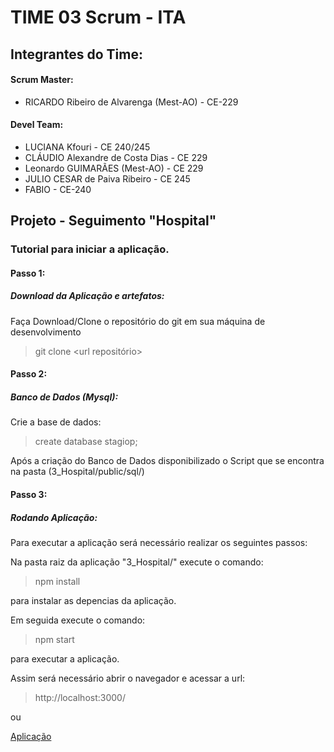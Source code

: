 # TIME 03 Scrum -  ITA

## Integrantes do Time: 

####  Scrum Master:

* RICARDO Ribeiro de Alvarenga (Mest-AO) - CE-229

####  Devel Team:

* LUCIANA Kfouri - CE 240/245 
* CLÁUDIO Alexandre de Costa Dias - CE 229
* Leonardo GUIMARÃES (Mest-AO) - CE 229
* JULIO CESAR de Paiva Ribeiro  - CE 245 
* FABIO - CE-240



## Projeto -  Seguimento "Hospital"


### Tutorial para iniciar a aplicação.

#### Passo 1:

##### Download da Aplicação e artefatos:

Faça Download/Clone o repositório do git em sua máquina de desenvolvimento
> git clone <url repositório>


#### Passo 2:

#####  Banco de Dados (Mysql):

Crie a base de dados:
> create database stagiop;

Após a criação do Banco de Dados disponibilizado o Script que se encontra na pasta (3_Hospital/public/sql/)


#### Passo 3:

#####  Rodando Aplicação:

Para executar a aplicação será necessário realizar os seguintes passos:

Na pasta raiz da aplicação "3_Hospital/"
execute o comando:
> npm install 

para instalar as depencias da aplicação.


Em seguida execute o comando: 
> npm start

para executar a aplicação.

Assim será necessário abrir o navegador e acessar a url:
> http://localhost:3000/

ou 

[Aplicação](http://localhost:3000/)




